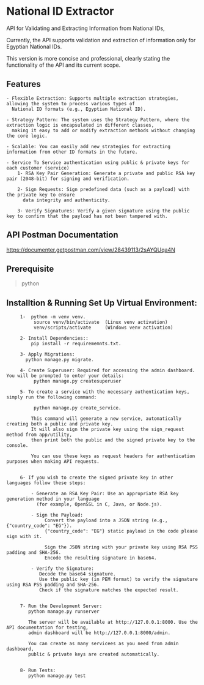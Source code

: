 # National ID Extractor
API for Validating and Extracting Information from National IDs,

Currently, the API supports validation and extraction of information only for Egyptian National IDs.

This version is more concise and professional, clearly stating the functionality of the API and its current scope.

## Features 
    - Flexible Extraction: Supports multiple extraction strategies, allowing the system to process various types of 
      National ID formats (e.g., Egyptian National ID).
      
    - Strategy Pattern: The system uses the Strategy Pattern, where the extraction logic is encapsulated in different classes,
      making it easy to add or modify extraction methods without changing the core logic.

    - Scalable: You can easily add new strategies for extracting information from other ID formats in the future.

    - Service To Service authentication using public & private keys for each customer (service) 
        1- RSA Key Pair Generation: Generate a private and public RSA key pair (2048-bit) for signing and verification.
        
        2- Sign Requests: Sign predefined data (such as a payload) with the private key to ensure 
          data integrity and authenticity.
        
        3- Verify Signatures: Verify a given signature using the public key to confirm that the payload has not been tampered with.

## API Postman Documentation
https://documenter.getpostman.com/view/28439113/2sAYQUqa4N

## Prerequisite
>python


## Installtion & Running Set Up Virtual Environment:
         1-  python -m venv venv.
              source venv/bin/activate  (Linux venv activation)
              venv/scripts/activate     (Windows venv activation)
            
         2- Install Dependencies:: 
             pip install -r requirememnts.txt.
             
         3- Apply Migrations:
           python manage.py migrate.
           
         4- Create Superuser: Required for accessing the admin dashboard. You will be prompted to enter your details:
              python manage.py createsuperuser

         5- To create a service with the necessary authentication keys, simply run the following command:
         
              python manage.py create_service.
             
             This command will generate a new service, automatically creating both a public and private key. 
             It will also sign the private key using the sign_request method from app/utility, 
             then print both the public and the signed private key to the console.

             You can use these keys as request headers for authentication purposes when making API requests.
             

         6- If you wish to create the signed private key in other languages follow these steps:

             - Generate an RSA Key Pair: Use an appropriate RSA key generation method in your language 
               (for example, OpenSSL in C, Java, or Node.js).
             
             - Sign the Payload:
                  Convert the payload into a JSON string (e.g., {"country_code": "EG"}).
                  {"country_code": "EG"} static payload in the code please sign with it.
                  
                  Sign the JSON string with your private key using RSA PSS padding and SHA-256.
                  Encode the resulting signature in base64.
                  
             - Verify the Signature:
                Decode the base64 signature.
                Use the public key (in PEM format) to verify the signature using RSA PSS padding and SHA-256.
                Check if the signature matches the expected result.

              
         7- Run the Development Server:
            python manage.py runserver
            
            The server will be available at http://127.0.0.1:8000. Use the API documentation for testing,
            admin dashboard will be http://127.0.0.1:8000/admin.
            
            You can create as many servicees as you need from admin dashboard,
            public & private keys are created automatically.
            

         8- Run Tests:
            python manage.py test

     
